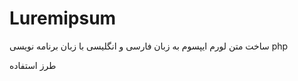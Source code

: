 Luremipsum
==========

ساخت متن لورم ایپسوم به زبان فارسی و انگلیسی با زبان برنامه نویسی php

طرز استفاده 

<?php

echo Lurem::create($lang = Lurem::LANG_FA , $count = 10 , $type = Lurem::TYPE_WORD , $end = '...');

پارامتر ها 

$lang  : زبان متن رو مشخص میکنه که میتونه Lurem::LANG_FA و یا Lurem::LANG_EN باشه
$count : بر اساس نوع خروجی که در پارامتر بعدی مشخص میشه تعداد مورد نظر رو می سازه 
$type : نوع خروجی رو مشخص میکنه که میتونه کلمه ، کاراکتر و پارگراف باشه
$end : کاراکتر انتهایی که به متن اضافه میشه رو مشخص میکنه که پیش فرض روی سه نقطه است
